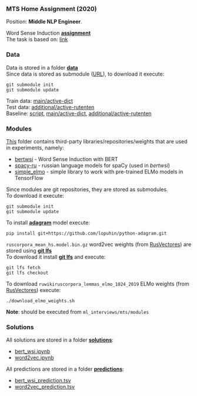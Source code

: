 ### MTS Home Assignment (2020)
Position: **Middle NLP Engineer**.

Word Sense Induction [**assignment**](assignment.pdf)<br>
The task is based on: [link](https://nlpub.github.io/russe-wsi-kit)

### Data
Data is stored in a folder [**data**](data)<br>
Since data is stored as submodule ([URL](https://github.com/nlpub/russe-wsi-kit)), to download it execute:<br>
```
git submodule init
git submodule update
```

Train data: [main/active-dict](https://github.com/nlpub/russe-wsi-kit/blob/master/data/main/active-dict/train.csv)<br>
Test data: [additional/active-rutenten](https://github.com/nlpub/russe-wsi-kit/blob/master/data/additional/active-rutenten/train.csv)<br>
Baseline: [script](https://github.com/nlpub/russe-wsi-kit/blob/master/baseline_adagram.py), [main/active-dict](https://github.com/nlpub/russe-wsi-kit/blob/master/data/main/active-dict/train.baseline-adagram.csv), [additional/active-rutenten](https://github.com/nlpub/russe-wsi-kit/blob/master/data/additional/active-rutenten/train.baseline-adagram.csv)

### Modules
[This](modules) folder contains third-party libraries/repositories/weights that are used in experiments, namely:
- [bertwsi](https://github.com/dayyass/bertwsi) - Word Sense Induction with BERT
- [spacy-ru](https://github.com/buriy/spacy-ru) - russian language models for spaCy (used in *bertwsi*)
- [simple_elmo](https://github.com/ltgoslo/simple_elmo) - simple library to work with pre-trained ELMo models in TensorFlow

Since modules are git repositories, they are stored as submodules.<br>
To download it execute:<br>
```
git submodule init
git submodule update
```

To install [**adagram**](https://github.com/lopuhin/python-adagram) model execute:
```
pip install git+https://github.com/lopuhin/python-adagram.git
```

`ruscorpora_mean_hs.model.bin.gz` word2vec weights (from [RusVectores](https://rusvectores.org/ru/models/)) are stored using [**git lfs**](https://git-lfs.github.com)<br>
To download it install [**git lfs**](https://git-lfs.github.com) and execute:
```
git lfs fetch
git lfs checkout
```

To download `ruwikiruscorpora_lemmas_elmo_1024_2019` ELMo weights (from [RusVectores](https://rusvectores.org/ru/models/)) execute:
```
./download_elmo_weights.sh
```
**Note**: should be executed from `ml_interviews/mts/modules`

### Solutions
All solutions are stored in a folder [**solutions**](solutions):
- [bert_wsi.ipynb](solutions/bert_wsi.ipynb)
- [word2vec.ipynb](solutions/word2vec.ipynb)

All predictions are stored in a folder [**predictions**](solutions/predictions):
- [bert_wsi_prediction.tsv](solutions/predictions/bert_wsi_prediction.tsv)
- [word2vec_prediction.tsv](solutions/predictions/word2vec_prediction.tsv)

